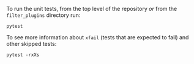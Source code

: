 To run the unit tests, from the top level of the repository *or* from the `filter_plugins` directory run:

```
pytest
```

To see more information about `xfail` (tests that are expected to fail) and other skipped tests:

```
pytest -rxXs
```
